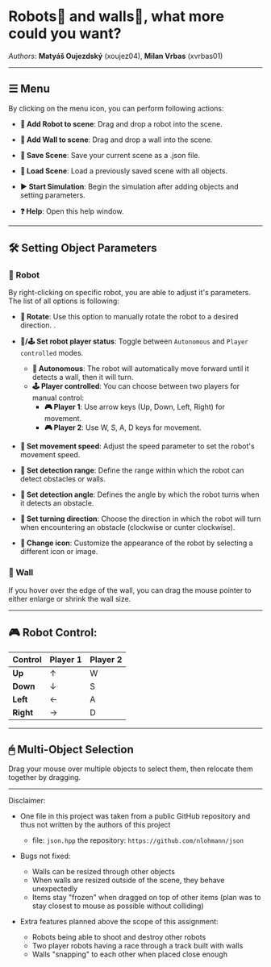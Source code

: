 # **Robots🤖 and walls🧱, what more could you want?**

*Authors*: **Matyáš Oujezdský** (xoujez04), **Milan Vrbas** (xvrbas01)

---

## **☰ Menu**
By clicking on the menu icon, you can perform following actions:

- **🤖 Add Robot to scene**: Drag and drop a robot into the scene.
  
- **🧱 Add Wall to scene**: Drag and drop a wall into the scene.

- **💾 Save Scene**: Save your current scene as a .json file.

- **📂 Load Scene**: Load a previously saved scene with all objects.

- **▶️ Start Simulation**: Begin the simulation after adding objects and setting parameters.

- **❓ Help**: Open this help window.

---

## **🛠 Setting Object Parameters**
### **🤖 Robot**
By right-clicking on specific robot, you are able to adjust it's parameters. The list of all options is following:
- **🔄 Rotate**: Use this option to manually rotate the robot to a desired direction.
.
- **🤖/🕹 Set robot player status**: Toggle between `Autonomous` and `Player controlled` modes.
    - **🤖 Autonomous**: The robot will automatically move forward until it detects a wall, then it will turn.
    - **🕹 Player controlled**: You can choose between two players for manual control:
      - **🎮 Player 1**: Use arrow keys (Up, Down, Left, Right) for movement.
      - **🎮 Player 2**: Use W, S, A, D keys for movement.

- **🚀 Set movement speed**: Adjust the speed parameter to set the robot's movement speed.

- **📏 Set detection range**: Define the range within which the robot can detect obstacles or walls.

- **📐 Set detection angle**: Defines the angle by which the robot turns when it detects an obstacle.

- **🔀 Set turning direction**: Choose the direction in which the robot will turn when encountering an obstacle (clockwise or cunter clockwise).

- **🎨 Change icon**: Customize the appearance of the robot by selecting a different icon or image.

### **🧱 Wall**
If you hover over the edge of the wall, you can drag the mouse pointer to either enlarge or shrink the wall size.

---

## **🎮 Robot Control:**
| Control     | Player 1 | Player 2  |
|-------------|----------|-----------|
| **Up**      | ↑        | W         |
| **Down**    | ↓        | S         |
| **Left**    | ←        | A         |
| **Right**   | →        | D         |

---

## 🖱 **Multi-Object Selection**
Drag your mouse over multiple objects to select them, then relocate them together by dragging.

---------------------------------------------------------------------------------------------------------------

Disclaimer:
- One file in this project was taken from a public GitHub repository and thus not written by the authors of this project
    - file: `json.hpp` the repository: `https://github.com/nlohmann/json`

- Bugs not fixed:
    - Walls can be resized through other objects
    - When walls are resized outside of the scene, they behave unexpectedly
    - Items stay "frozen" when dragged on top of other items (plan was to stay closest to mouse as possible without colliding)

- Extra features planned above the scope of this assignment:
    - Robots being able to shoot and destroy other robots
    - Two player robots having a race through a track built with walls
    - Walls "snapping" to each other when placed close enough

